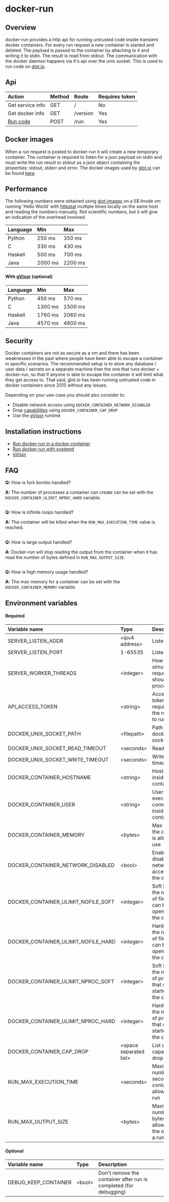 # docker-run

## Overview
docker-run provides a http api for running untrusted code inside transient docker containers.
For every run request a new container is started and deleted.
The payload is passed to the container by attaching to it and writing it to stdin. The result is read from stdout.
The communication with the docker daemon happens via it's api over the unix socket.
This is used to run code on [glot.io](https://glot.io).


## Api
| Action                       | Method | Route      | Requires token |
|:-----------------------------|:-------|:-----------|:---------------|
| Get service info             | GET    | /          | No             |
| Get docker info              | GET    | /version   | Yes            |
| [Run code](api_docs/run.md)  | POST   | /run       | Yes            |


## Docker images
When a run request is posted to docker-run it will create a new temporary container.
The container is required to listen for a json payload on stdin and must write the
run result to stdout as a json object containing the properties: stdout, stderr and error.
The docker images used by [glot.io](https://glot.io) can be found [here](https://github.com/glotcode/glot-images).


## Performance
The following numbers were obtained using [glot-images](https://github.com/glotcode/glot-images)
on a 5$ linode vm running 'Hello World' with [httpstat](https://github.com/reorx/httpstat)
multiple times locally on the same host and reading the numbers manually.
Not scientific numbers, but it will give an indication of the overhead involved.

| Language         | Min          | Max          |
|:-----------------|:-------------|:-------------|
| Python           | 250 ms       | 350 ms       |
| C                | 330 ms       | 430 ms       |
| Haskell          | 500 ms       | 700 ms       |
| Java             | 2000 ms      | 2200 ms      |

#### With [gVisor](https://gvisor.dev/) (optional)

| Language         | Min          | Max          |
|:-----------------|:-------------|:-------------|
| Python           | 450 ms       | 570 ms       |
| C                | 1300 ms      | 1500 ms      |
| Haskell          | 1760 ms      | 2060 ms      |
| Java             | 4570 ms      | 4800 ms      |


## Security
Docker containers are not as secure as a vm and there has been weaknesses in the past
where people have been able to escape a container in specific scenarios.
The recommended setup is to store any database / user data / secrets on a separate machine then the one that runs docker + docker-run,
so that if anyone is able to escape the container it will limit what they get access to.
That said, glot.io has been running untrusted  code in docker containers since 2015 without any issues.

Depending on your use-case you should also consider to:
* Disable network access using `DOCKER_CONTAINER_NETWORK_DISABLED`
* Drop [capabilities](https://man7.org/linux/man-pages/man7/capabilities.7.html) using `DOCKER_CONTAINER_CAP_DROP`
* Use the [gVisor](https://gvisor.dev/) runtime


## Installation instructions
- [Run docker-run in a docker container](docs/install/docker-ubuntu-20.10.md)
- [Run docker-run with systemd](docs/install/ubuntu-20.10.md)
- [gVisor](docs/install/ubuntu-20.10-gvisor.md)


## FAQ

**Q:** How is fork bombs handled?

**A:** The number of processes a container can create can be set with the `DOCKER_CONTAINER_ULIMIT_NPROC_HARD` variable.

##

**Q:** How is infinite loops handled?

**A:** The container will be killed when the `RUN_MAX_EXECUTION_TIME` value is reached.

##

**Q:** How is large output handled?

**A:** Docker-run will stop reading the output from the container when it has read the number of bytes defined in `RUN_MAX_OUTPUT_SIZE`.

##

**Q:** How is high memory usage handled?

**A:** The max memory for a container can be set with the `DOCKER_CONTAINER_MEMORY` variable.


## Environment variables

#### Required

| Variable name                          | Type                          | Description                                                                  |
|:---------------------------------------|:------------------------------|:-----------------------------------------------------------------------------|
| SERVER_LISTEN_ADDR                     | &lt;ipv4 address&gt;          | Listen ip                                                                    |
| SERVER_LISTEN_PORT                     | 1-65535                       | Listen port                                                                  |
| SERVER_WORKER_THREADS                  | &lt;integer&gt;               | How many simultaneous requests that should be processed                      |
| API_ACCESS_TOKEN                       | &lt;string&gt;                | Access token is required in the request to run code                          |
| DOCKER_UNIX_SOCKET_PATH                | &lt;filepath&gt;              | Path to docker unix socket                                                   |
| DOCKER_UNIX_SOCKET_READ_TIMEOUT        | &lt;seconds&gt;               | Read timeout                                                                 |
| DOCKER_UNIX_SOCKET_WRITE_TIMEOUT       | &lt;seconds&gt;               | Write timeout                                                                |
| DOCKER_CONTAINER_HOSTNAME              | &lt;string&gt;                | Hostname inside container                                                    |
| DOCKER_CONTAINER_USER                  | &lt;string&gt;                | User that will execute the command inside the container                      |
| DOCKER_CONTAINER_MEMORY                | &lt;bytes&gt;                 | Max memory the container is allowed to use                                   |
| DOCKER_CONTAINER_NETWORK_DISABLED      | &lt;bool&gt;                  | Enable or disable network access from the container                          |
| DOCKER_CONTAINER_ULIMIT_NOFILE_SOFT    | &lt;integer&gt;               | Soft limit for the number of files that can be opened by the container       |
| DOCKER_CONTAINER_ULIMIT_NOFILE_HARD    | &lt;integer&gt;               | Hard limit for the number of files that can be opened by the container       |
| DOCKER_CONTAINER_ULIMIT_NPROC_SOFT     | &lt;integer&gt;               | Soft limit for the number of processes that can be started by the container  |
| DOCKER_CONTAINER_ULIMIT_NPROC_HARD     | &lt;integer&gt;               | Hard limit for the number of processes that can be started by the container  |
| DOCKER_CONTAINER_CAP_DROP              | &lt;space separated list&gt;  | List of capabilies to drop                                                   |
| RUN_MAX_EXECUTION_TIME                 | &lt;seconds&gt;               | Maximum number of seconds a container is allowed to run                      |
| RUN_MAX_OUTPUT_SIZE                    | &lt;bytes&gt;                 | Maximum number of bytes allowed from the output of a run                     |


#### Optional

| Variable name                          | Type                          | Description                                                                  |
|:---------------------------------------|:------------------------------|:-----------------------------------------------------------------------------|
| DEBUG_KEEP_CONTAINER                   | &lt;bool&gt;                  | Don't remove the container after run is completed (for debugging)            |
